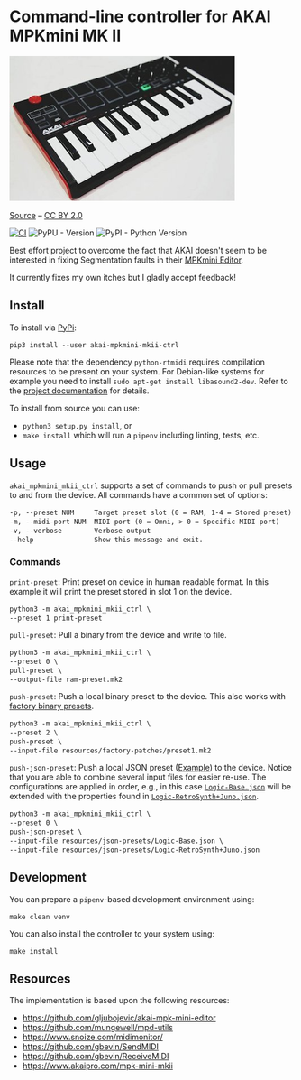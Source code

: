# Command-line controller for AKAI MPKmini MK II

![](resources/gfx/akai-picture.jpeg)

[Source](https://commons.wikimedia.org/wiki/File:Akai_MPK_mini_MK2_-_angled_left_-_2014_NAMM_Show_(by_Matt_Vanacoro).jpg) – [CC BY 2.0](https://creativecommons.org/licenses/by/2.0/deed.en)

[![CI](https://github.com/BastiTee/akai-mpkmini-mkii-control/actions/workflows/main.yml/badge.svg)](https://github.com/BastiTee/akai-mpkmini-mkii-control/actions/workflows/main.yml) ![PyPU - Version](https://img.shields.io/pypi/v/akai-mpkmini-mkii-ctrl.svg) ![PyPI - Python Version](https://img.shields.io/pypi/pyversions/akai-mpkmini-mkii-ctrl.svg)

Best effort project to overcome the fact that AKAI doesn't seem to be interested in fixing Segmentation faults in their [MPKmini Editor](https://www.akaipro.com/mpk-mini-mkii).

It currently fixes my own itches but I gladly accept feedback!

## Install

To install via [PyPi](https://pypi.org/):

```
pip3 install --user akai-mpkmini-mkii-ctrl
```

Please note that the dependency `python-rtmidi` requires compilation resources to be present on your system. For Debian-like systems for example you need to install `sudo apt-get install libasound2-dev`. Refer to the [project documentation](https://spotlightkid.github.io/python-rtmidi/installation.html) for details.

To install from source you can use:

- `python3 setup.py install`, or
- `make install` which will run a `pipenv` including linting, tests, etc.

## Usage

`akai_mpkmini_mkii_ctrl` supports a set of commands to push or pull presets to and from the device. All commands have a common set of options:

```
-p, --preset NUM     Target preset slot (0 = RAM, 1-4 = Stored preset)
-m, --midi-port NUM  MIDI port (0 = Omni, > 0 = Specific MIDI port)
-v, --verbose        Verbose output
--help               Show this message and exit.
```

### Commands

`print-preset`: Print preset on device in human readable format. In this example it will print the preset stored in slot 1 on the device.

```shell
python3 -m akai_mpkmini_mkii_ctrl \
--preset 1 print-preset
```

`pull-preset`: Pull a binary from the device and write to file.

```shell
python3 -m akai_mpkmini_mkii_ctrl \
--preset 0 \
pull-preset \
--output-file ram-preset.mk2
```

`push-preset`: Push a local binary preset to the device. This also works with [factory binary presets](resources/factory-patches).

```shell
python3 -m akai_mpkmini_mkii_ctrl \
--preset 2 \
push-preset \
--input-file resources/factory-patches/preset1.mk2
```

`push-json-preset`: Push a local JSON preset ([Example](resources/json-presets/Logic-Base.json)) to the device. Notice that you are able to combine several input files for easier re-use. The configurations are applied in order, e.g., in this case [`Logic-Base.json`](resources/json-presets/Logic-Base.json) will be extended with the properties found in [`Logic-RetroSynth+Juno.json`](resources/json-presets/Logic-RetroSynth+Juno.json).

```shell
python3 -m akai_mpkmini_mkii_ctrl \
--preset 0 \
push-json-preset \
--input-file resources/json-presets/Logic-Base.json \
--input-file resources/json-presets/Logic-RetroSynth+Juno.json
```

## Development

You can prepare a `pipenv`-based development environment using:

```shell
make clean venv
```

You can also install the controller to your system using:

```shell
make install
```

## Resources

The implementation is based upon the following resources:

- <https://github.com/gljubojevic/akai-mpk-mini-editor>
- <https://github.com/mungewell/mpd-utils>
- <https://www.snoize.com/midimonitor/>
- <https://github.com/gbevin/SendMIDI>
- <https://github.com/gbevin/ReceiveMIDI>
- <https://www.akaipro.com/mpk-mini-mkii>
